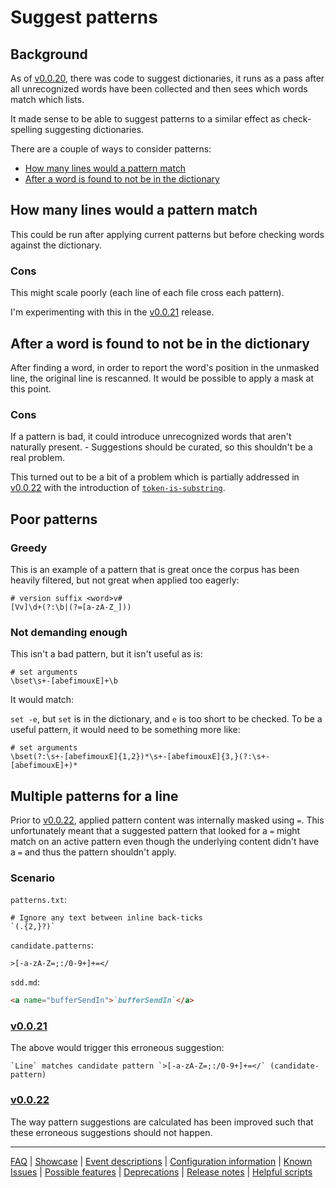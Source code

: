 # Suggest patterns

## Background

As of [v0.0.20](https://github.com/check-spelling/check-spelling/releases/tag/v0.0.20), there was code to suggest dictionaries, it runs as a pass after all unrecognized words have been collected and then sees which words match which lists.

It made sense to be able to suggest patterns to a similar effect as check-spelling suggesting dictionaries.

There are a couple of ways to consider patterns:

- [How many lines would a pattern match](#howmanylineswouldapatternmatch)
- [After a word is found to not be in the dictionary](#afterawordisfoundtonotbeinthedictionary)

## How many lines would a pattern match

This could be run after applying current patterns but before checking words against the dictionary.

### Cons

This might scale poorly (each line of each file cross each pattern).

I'm experimenting with this in the [v0.0.21](https://github.com/check-spelling/check-spelling/releases/tag/v0.0.21) release.

## After a word is found to not be in the dictionary

After finding a word, in order to report the word's position in the unmasked line, the original line is rescanned. It would be possible to apply a mask at this point.

### Cons

If a pattern is bad, it could introduce unrecognized words that aren't naturally present. - Suggestions should be curated, so this shouldn't be a real problem.

This turned out to be a bit of a problem which is partially addressed in [v0.0.22](https://github.com/check-spelling/check-spelling/releases/tag/v0.0.22) with the introduction of [`token-is-substring`](Event-descriptions.md#tokenissubstring).

## Poor patterns

### Greedy

This is an example of a pattern that is great once the corpus has been heavily filtered, but not great when applied too eagerly:

```
# version suffix <word>v#
[Vv]\d+(?:\b|(?=[a-zA-Z_]))
```

### Not demanding enough

This isn't a bad pattern, but it isn't useful as is:

```
# set arguments
\bset\s+-[abefimouxE]+\b
```

It would match:

`set -e`, but `set` is in the dictionary, and `e` is too short to be checked. To be a useful pattern, it would need to be something more like:

```
# set arguments
\bset(?:\s+-[abefimouxE]{1,2})*\s+-[abefimouxE]{3,}(?:\s+-[abefimouxE]+)*
```

## Multiple patterns for a line

Prior to [v0.0.22](https://github.com/check-spelling/check-spelling/releases/tag/v0.0.22), applied pattern content was internally masked using `=`. This unfortunately meant that a suggested pattern that looked for a `=` might match on an active pattern even though the underlying content didn't have a `=` and thus the pattern shouldn't apply.

### Scenario

`patterns.txt`:

```
# Ignore any text between inline back-ticks
`(.{2,}?)`
```

`candidate.patterns`:

```
>[-a-zA-Z=;:/0-9+]+=</
```

`sdd.md`:

```md
<a name="bufferSendIn">`bufferSendIn`</a> 
```

### [v0.0.21](https://github.com/check-spelling/check-spelling/releases/tag/v0.0.21)

The above would trigger this erroneous suggestion:

```
`Line` matches candidate pattern `>[-a-zA-Z=;:/0-9+]+=</` (candidate-pattern)
```

### [v0.0.22](https://github.com/check-spelling/check-spelling/releases/tag/v0.0.22)

The way pattern suggestions are calculated has been improved such that these erroneous suggestions should not happen.

---
[FAQ](FAQ.md) | [Showcase](Showcase.md) | [Event descriptions](Event-descriptions.md) | [Configuration information](Configuration-information.md) | [Known Issues](Known-Issues.md) | [Possible features](Possible-features.md) | [Deprecations](Deprecations.md) | [Release notes](Release-notes.md) | [Helpful scripts](Helpful-scripts.md)
